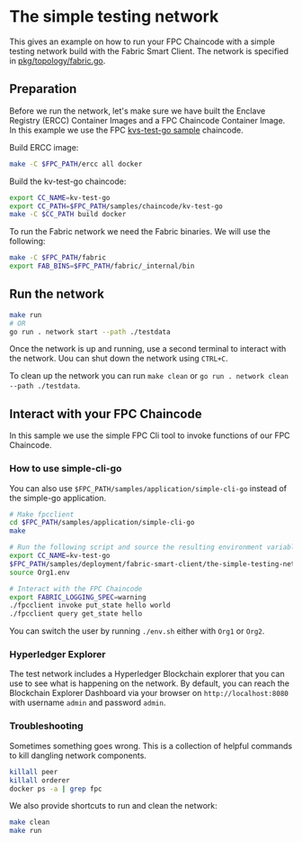 # The simple testing network

This gives an example on how to run your FPC Chaincode with a simple testing network build with the Fabric Smart Client.
The network is specified in [pkg/topology/fabric.go](pkg/topology/fabric.go).


## Preparation

Before we run the network, let's make sure we have built the Enclave Registry (ERCC) Container Images and a FPC Chaincode Container Image.
In this example we use the FPC [kvs-test-go sample](../../../chaincode/kv-test-go) chaincode.

Build ERCC image:
```bash
make -C $FPC_PATH/ercc all docker
```

Build the kv-test-go chaincode:
```bash
export CC_NAME=kv-test-go
export CC_PATH=$FPC_PATH/samples/chaincode/kv-test-go
make -C $CC_PATH build docker
```

To run the Fabric network we need the Fabric binaries.
We will use the following:
```bash
make -C $FPC_PATH/fabric
export FAB_BINS=$FPC_PATH/fabric/_internal/bin
```


## Run the network

```bash
make run
# OR
go run . network start --path ./testdata
```
Once the network is up and running, use a second terminal to interact with the network.
Uou can shut down the network using `CTRL+C`.

To clean up the network you can run `make clean` or `go run . network clean --path ./testdata`.


## Interact with your FPC Chaincode

In this sample we use the simple FPC Cli tool to invoke functions of our FPC Chaincode.


### How to use simple-cli-go

You can also use `$FPC_PATH/samples/application/simple-cli-go` instead of the simple-go application.

```bash
# Make fpcclient
cd $FPC_PATH/samples/application/simple-cli-go
make

# Run the following script and source the resulting environment variables
export CC_NAME=kv-test-go
$FPC_PATH/samples/deployment/fabric-smart-client/the-simple-testing-network/env.sh Org1
source Org1.env

# Interact with the FPC Chaincode
export FABRIC_LOGGING_SPEC=warning
./fpcclient invoke put_state hello world
./fpcclient query get_state hello
```

You can switch the user by running `./env.sh` either with `Org1` or `Org2`.


### Hyperledger Explorer

The test network includes a Hyperledger Blockchain explorer that you can use to see what is happening on the network.
By default, you can reach the Blockchain Explorer Dashboard via your browser on `http://localhost:8080` with username `admin` and password `admin`.


### Troubleshooting

Sometimes something goes wrong.
This is a collection of helpful commands to kill dangling network components.
```bash
killall peer
killall orderer
docker ps -a | grep fpc
```

We also provide shortcuts to run and clean the network:
```bash
make clean
make run
```
